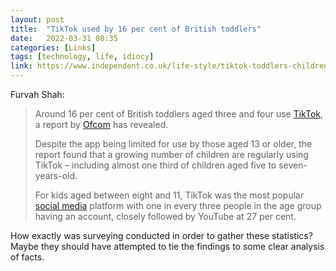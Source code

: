 ```yaml
---
layout: post
title:  "TikTok used by 16 per cent of British toddlers"
date:   2022-03-31 08:35
categories: [Links]
tags: [technology, life, idiocy]
link: https://www.independent.co.uk/life-style/tiktok-toddlers-children-user-age-ofcom-b2047273.html
---
```


Furvah Shah:

>Around 16 per cent of British toddlers aged three and four use [TikTok](https://www.independent.co.uk/topic/tiktok), a report by [Ofcom](https://www.independent.co.uk/topic/ofcom) has revealed.
>
>Despite the app being limited for use by those aged 13 or older, the report found that a growing number of children are regularly using TikTok – including almost one third of children aged five to seven-years-old.
>
>For kids aged between eight and 11, TikTok was the most popular [social media](https://www.independent.co.uk/topic/social-media) platform with one in every three people in the age group having an account, closely followed by YouTube at 27 per cent.

How exactly was surveying conducted in order to gather these statistics? Maybe they should have attempted to tie the findings to some clear analysis of facts.
